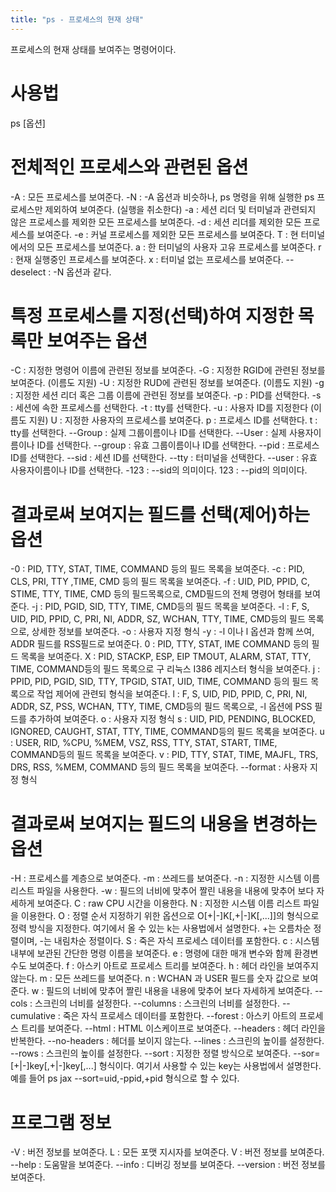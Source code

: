 ```yaml
---
title: "ps - 프로세스의 현재 상태"
---
```


프로세스의 현재 상태를 보여주는 명령어이다.
	
# 사용법
ps [옵션]

# 전체적인 프로세스와 관련된 옵션

-A : 모든 프로세스를 보여준다.
-N : -A 옵션과 비슷하나, ps 명령을 위해 실행한 ps 프로세스만 제외하여 보여준다. (실행을 취소한다)
-a : 세션 리더 및 터미널과 관련되지 않은 프로세스를 제외한 모든 프로세스를 보여준다.
-d : 세션 리더를 제외한 모든 프로세스를 보여준다.
-e : 커널 프로세스를 제외한 모든 프로세스를 보여준다.
T : 현 터미널에서의 모든 프로세스를 보여준다.
a : 한 터미널의 사용자 고유 프로세스를 보여준다.
r : 현재 실행중인 프로세스를 보여준다.
x : 터미널 없는 프로세스를 보여준다.
--deselect : -N 옵션과 같다.
 
# 특정 프로세스를 지정(선택)하여 지정한 목록만 보여주는 옵션

-C : 지정한 명령어 이름에 관련된 정보를 보여준다.
-G : 지정한 RGID에 관련된 정보를 보여준다. (이름도 지원)
-U : 지정한 RUD에 관련된 정보를 보여준다. (이름도 지원)
-g : 지정한 세션 리더 혹은 그룹 이름에 관련된 정보를 보여준다.
-p : PID를 선택한다.
-s : 세션에 속한 프로세스를 선택한다.
-t : tty를 선택한다.
-u : 사용자 ID를 지정한다 (이름도 지원)
U : 지정한 사용자의 프로세스를 보여준다.
p : 프로세스 ID를 선택한다.
t : tty를 선택한다.
--Group : 실제 그룹이름이나 ID를 선택한다.
--User : 실제 사용자이름이나 ID를 선택한다.
--group : 유효 그룹이름이나 ID를 선택한다.
--pid : 프로세스 ID를 선택한다.
--sid : 세션 ID를 선택한다.
--tty : 터미널을 선택한다.
--user : 유효 사용자이름이나 ID를 선택한다.
-123 : --sid의 의미이다.
123 : --pid의 의미이다.
 
# 결과로써 보여지는 필드를 선택(제어)하는 옵션

-0 : PID, TTY, STAT, TIME, COMMAND 등의 필드 목록을 보여준다.
-c : PID, CLS, PRI, TTY ,TIME, CMD 등의 필드 목록을 보여준다.
-f : UID, PID, PPID, C, STIME, TTY, TIME, CMD 등의 필드목록으로, CMD필드의 전체 명령어 형태를 보여준다.
-j : PID, PGID, SID, TTY, TIME, CMD등의 필드 목록을 보여준다.
-l : F, S, UID, PID, PPID, C, PRI, NI, ADDR, SZ, WCHAN, TTY, TIME, CMD등의 필드 목록으로, 상세한 정보를 보여준다.
-o : 사용자 지정 형식
-y : -l 이나 l 옵션과 함께 쓰여, ADDR 필드를 RSS필드로 보여준다.
0 : PID, TTY, STAT, IME COMMAND 등의 필드 목록을 보여준다.
X : PID, STACKP, ESP, EIP TMOUT, ALARM, STAT, TTY, TIME, COMMAND등의 필드 목록으로 구 리눅스 I386 레지스터 형식을 보여준다.
j : PPID, PID, PGID, SID, TTY, TPGID, STAT, UID, TIME, COMMAND 등의 필드 목록으로 작업 제어에 관련되 형식을 보여준다.
l : F, S, UID, PID, PPID, C, PRI, NI, ADDR, SZ, PSS, WCHAN, TTY, TIME, CMD등의 필드 목록으로, -l 옵션에 PSS 필드를 추가하여 보여준다.
o : 사용자 지정 형식
s : UID, PID, PENDING, BLOCKED, IGNORED, CAUGHT, STAT, TTY, TIME, COMMAND등의 필드 목록을 보여준다.
u : USER, RID, %CPU, %MEM, VSZ, RSS, TTY, STAT, START, TIME, COMMAND등의 필드 목록을 보여준다.
v : PID, TTY, STAT, TIME, MAJFL, TRS, DRS, RSS, %MEM, COMMAND 등의 필드 목록을 보여준다.
--format : 사용자 지정 형식
 
# 결과로써 보여지는 필드의 내용을 변경하는 옵션

-H : 프로세스를 계층으로 보여준다.
-m : 쓰레드를 보여준다.
-n : 지정한 시스템 이름 리스트 파일을 사용한다.
-w : 필드의 너비에 맞추어 짤린 내용을 내용에 맞추어 보다 자세하게 보여준다.
C : raw CPU 시간을 이용한다.
N : 지정한 시스템 이름 리스트 파일을 이용한다.
O : 정렬 순서 지정하기 위한 옵션으로 O[+|-]K[,+|-]K[,...]]의 형식으로 정력 방식을 지정한다. 여기에서 올 수 있는 k는 사용법에서 설명한다. +는 오름차순 정렬이며, -는 내림차순 정렬이다.
S : 죽은 자식 프로세스 데이터를 포함한다.
c : 시스템 내부에 보관된 간단한 명령 이름을 보여준다.
e : 명령에 대한 매개 변수와 함께 환경변수도 보여준다.
f : 아스키 아트로 프로세스 트리를 보여준다.
h : 헤더 라인을 보여주지 않는다.
m : 모든 쓰레드를 보여준다.
n : WCHAN 과 USER 필드를 숫자 값으로 보여준다.
w : 필드의 너비에 맞추어 짤린 내용을 내용에 맞추어 보다 자세하게 보여준다.
--cols : 스크린의 너비를 설정한다.
--columns : 스크린의 너비를 설정한다.
--cumulative : 죽은 자식 프로세스 데이터를 포함한다.
--forest : 아스키 아트의 프로세스 트리를 보여준다.
--html : HTML 이스케이프로 보여준다.
--headers : 헤더 라인을 반복한다.
--no-headers : 헤더를 보이지 않는다.
--lines : 스크린의 높이를 설정한다.
--rows : 스크린의 높이를 설정한다.
--sort : 지정한 정렬 방식으로 보여준다.
--sor=[+|-]key[,+|-]key[,...] 형식이다. 여기서 사용할 수 있는 key는 사용법에서 설명한다. 예를 들어 ps jax --sort=uid,-ppid,+pid 형식으로 할 수 있다.
 
# 프로그램 정보

-V : 버전 정보를 보여준다.
L : 모든 포맷 지시자를 보여준다.
V : 버전 정보를 보여준다.
--help : 도움말을 보여준다.
--info : 디버깅 정보를 보여준다.
--version : 버전 정보를 보여준다.